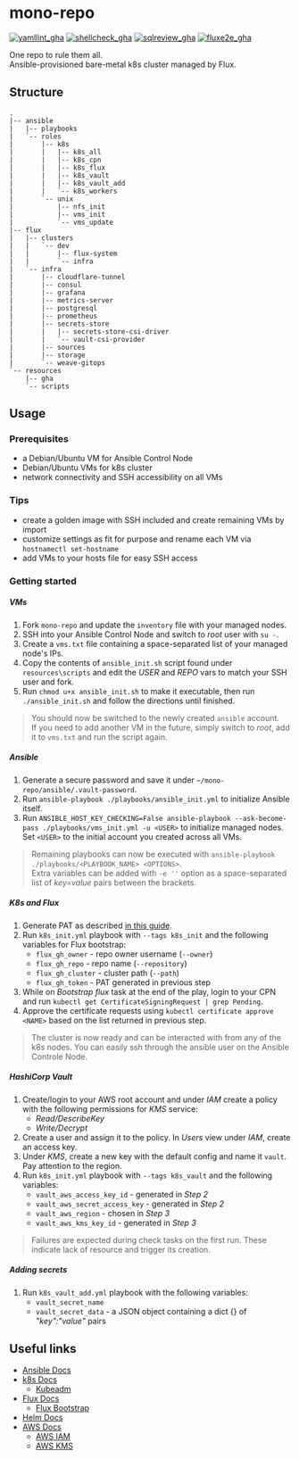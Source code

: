 # mono-repo

[![yamllint_gha](https://github.com/edgy-noodle/mono-repo/actions/workflows/yamllint.yml/badge.svg)](https://github.com/edgy-noodle/mono-repo/actions/workflows/yamllint.yml)
[![shellcheck_gha](https://github.com/edgy-noodle/mono-repo/actions/workflows/shellcheck.yml/badge.svg)](https://github.com/edgy-noodle/mono-repo/actions/workflows/shellcheck.yml)
[![sqlreview_gha](https://github.com/edgy-noodle/mono-repo/actions/workflows/sqlreview.yml/badge.svg)](https://github.com/edgy-noodle/mono-repo/actions/workflows/sqlreview.yml)
[![fluxe2e_gha](https://github.com/edgy-noodle/mono-repo/actions/workflows/fluxe2e.yml/badge.svg)](https://github.com/edgy-noodle/mono-repo/actions/workflows/fluxe2e.yml)

One repo to rule them all.  
Ansible-provisioned bare-metal k8s cluster managed by Flux.


## Structure

```struct
.
|-- ansible
|   |-- playbooks
|   `-- roles
|       |-- k8s
|       |   |-- k8s_all
|       |   |-- k8s_cpn
|       |   |-- k8s_flux
|       |   |-- k8s_vault
|       |   |-- k8s_vault_add
|       |   `-- k8s_workers
|       `-- unix
|           |-- nfs_init
|           |-- vms_init
|           `-- vms_update
|-- flux
|   |-- clusters
|   |   `-- dev
|   |       |-- flux-system
|   |       `-- infra
|   `-- infra
|       |-- cloudflare-tunnel
|       |-- consul
|       |-- grafana
|       |-- metrics-server
|       |-- postgresql
|       |-- prometheus
|       |-- secrets-store
|       |   |-- secrets-store-csi-driver
|       |   `-- vault-csi-provider
|       |-- sources
|       |-- storage
|       `-- weave-gitops
`-- resources
    |-- gha
    `-- scripts
```

## Usage
### Prerequisites

- a Debian/Ubuntu VM for Ansible Control Node
- Debian/Ubuntu VMs for k8s cluster
- network connectivity and SSH accessibility on all VMs

### Tips

- create a golden image with SSH included and create remaining VMs by import
- customize settings as fit for purpose and rename each VM via `hostnamectl set-hostname`
- add VMs to your hosts file for easy SSH access

### Getting started

##### VMs

1. Fork `mono-repo` and update the `inventory` file with your managed nodes.
2. SSH into your Ansible Control Node and switch to _root_ user with `su -`.
3. Create a `vms.txt` file containing a space-separated list of your managed node's IPs.
4. Copy the contents of `ansible_init.sh` script found under `resources\scripts` and edit the _USER_ and _REPO_ vars to match your SSH user and fork.
5. Run `chmod u+x ansible_init.sh` to make it executable, then run `./ansible_init.sh` and follow the directions until finished.

> You should now be switched to the newly created `ansible` account.  
> If you need to add another VM in the future, simply switch to _root_, add it to `vms.txt` and run the script again.

##### Ansible

1. Generate a secure password and save it under `~/mono-repo/ansible/.vault-password`.
2. Run `ansible-playbook ./playbooks/ansible_init.yml` to initialize Ansible itself. 
3. Run `ANSIBLE_HOST_KEY_CHECKING=False ansible-playbook --ask-become-pass ./playbooks/vms_init.yml -u <USER>` to initialize managed nodes. Set `<USER>` to the initial account you created across all VMs.

> Remaining playbooks can now be executed with `ansible-playbook ./playbooks/<PLAYBOOK_NAME> <OPTIONS>`.  
> Extra variables can be added with `-e ''` option as a space-separated list of _key=value_ pairs between the brackets.

##### K8s and Flux

1. Generate PAT as described [in this guide](https://fluxcd.io/flux/installation/bootstrap/github/#github-personal-account).
2. Run `k8s_init.yml` playbook with `--tags k8s_init` and the following variables for Flux bootstrap:
   - `flux_gh_owner` - repo owner username (`--owner`)
   - `flux_gh_repo` - repo name (`--repository`)
   - `flux_gh_cluster` - cluster path (`--path`)
   - `flux_gh_token` - PAT generated in previous step
3. While on _Bootstrap flux_ task at the end of the play, login to your CPN and run `kubectl get CertificateSigningRequest | grep Pending`.
4. Approve the certificate requests using `kubectl certificate approve <NAME>` based on the list returned in previous step. 

> The cluster is now ready and can be interacted with from any of the k8s nodes. You can easily ssh through the ansible user on the Ansible Controle Node.

##### HashiCorp Vault

1. Create/login to your AWS root account and under _IAM_ create a policy with the following permissions for _KMS_ service:
   - _Read/DescribeKey_
   - _Write/Decrypt_
2. Create a user and assign it to the policy. In _Users_ view under _IAM_, create an access key.
3. Under _KMS_, create a new key with the default config and name it `vault`. Pay attention to the region.
4. Run `k8s_init.yml` playbook with `--tags k8s_vault` and the following variables:
   - `vault_aws_access_key_id` - generated in _Step 2_
   - `vault_aws_secret_access_key` - generated in _Step 2_
   - `vault_aws_region` - chosen in _Step 3_
   - `vault_aws_kms_key_id` - generated in _Step 3_

> Failures are expected during check tasks on the first run. These indicate lack of resource and trigger its creation.

##### Adding secrets

1. Run `k8s_vault_add.yml` playbook with the following variables:
   - `vault_secret_name`
   - `vault_secret_data` - a JSON object containing a dict {} of _"key":"value"_ pairs


## Useful links

- [Ansible Docs](https://docs.ansible.com/)
- [k8s Docs](https://kubernetes.io/docs/concepts/)
  - [Kubeadm](https://kubernetes.io/docs/reference/setup-tools/kubeadm/)
- [Flux Docs](https://fluxcd.io/flux/)
  - [Flux Bootstrap](https://fluxcd.io/flux/installation/bootstrap/github/)
- [Helm Docs](https://helm.sh/docs/)
- [AWS Docs](https://docs.aws.amazon.com/)
  - [AWS IAM](https://docs.aws.amazon.com/IAM/latest/UserGuide/getting-started.html)
  - [AWS KMS](https://docs.aws.amazon.com/kms/latest/developerguide/overview.html)